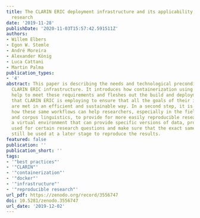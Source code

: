 ```yaml
---
title: The CLARIN ERIC deployment infrastructure and its applicability to reproducible
  research
date: '2019-11-28'
publishDate: '2020-11-03T15:57:42.591511Z'
authors:
- Willem Elbers
- Egon W. Stemle
- André Moreira
- Alexander König
- Luca Cattani
- Martin Palma
publication_types:
- '4'
abstract: This paper is describing the needs and technological preconditions of the
  CLARIN ERIC infrastructure. It introduces how containerization using Docker can
  help to meet these requirements and fleshes out the build and deployment workflow
  that CLARIN ERIC is employing to ensure that all the goals of their infrastructure
  are met in an efficient and sustainable way. In a second step, it is also shown
  how these same workflows can help researchers, especially in the fields of computational
  and corpus linguistics, to provide for more easily reproducible research by creating
  a virtual environment that can provide specific versions of data, programs and algorithms
  used for certain research questions and make sure that the exact same versions can
  still be used at a later stage to reproduce the results.
featured: false
publication: ''
publication_short: ''
tags:
- '"best practices"'
- '"CLARIN"'
- '"containerization"'
- '"docker"'
- '"infrastructure"'
- '"reproducible research"'
url_pdf: https://zenodo.org/record/3556747
doi: 10.5281/zenodo.3556747
url_date: '2019-12-02'
---
```


